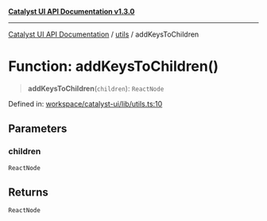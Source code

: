 [**Catalyst UI API Documentation v1.3.0**](../../README.md)

---

[Catalyst UI API Documentation](../../README.md) / [utils](../README.md) / addKeysToChildren

# Function: addKeysToChildren()

> **addKeysToChildren**(`children`): `ReactNode`

Defined in: [workspace/catalyst-ui/lib/utils.ts:10](https://github.com/TheBranchDriftCatalyst/catalyst-ui/blob/main/lib/utils.ts#L10)

## Parameters

### children

`ReactNode`

## Returns

`ReactNode`
